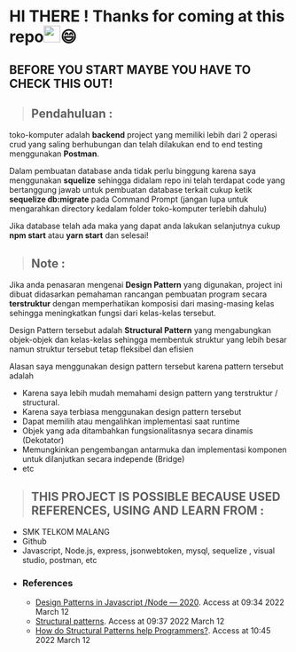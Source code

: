 # HI THERE ! Thanks for coming at this repo<img src="https://raw.githubusercontent.com/MartinHeinz/MartinHeinz/master/wave.gif" width="30px">:smile: 
## BEFORE YOU START MAYBE YOU HAVE TO CHECK THIS OUT!
> ## Pendahuluan :
toko-komputer adalah **backend** project yang memiliki lebih dari 2 operasi crud yang saling berhubungan dan telah dilakukan end to end testing menggunakan **Postman**.

Dalam pembuatan database anda tidak perlu binggung karena saya menggunakan **squelize** sehingga didalam repo ini telah terdapat code yang bertanggung jawab untuk pembuatan database terkait cukup ketik **sequelize db:migrate** pada Command Prompt (jangan lupa untuk mengarahkan directory kedalam folder toko-komputer terlebih dahulu)

Jika database telah ada maka yang dapat anda lakukan selanjutnya cukup **npm start** atau **yarn start** dan selesai!

> ## Note :
Jika anda penasaran mengenai **Design Pattern** yang digunakan, project ini dibuat didasarkan pemahaman rancangan pembuatan program secara **terstruktur** dengan memperhatikan komposisi dari masing-masing kelas sehingga meningkatkan fungsi dari kelas-kelas tersebut.

Design Pattern tersebut adalah **Structural Pattern** yang mengabungkan objek-objek dan kelas-kelas sehingga membentuk struktur yang lebih besar namun struktur tersebut tetap fleksibel dan efisien

Alasan saya menggunakan design pattern tersebut karena pattern tersebut adalah 
- Karena saya lebih mudah memahami design pattern yang terstruktur / structural. 
- Karena saya terbiasa menggunakan design pattern tersebut
- Dapat memilih atau mengalihkan implementasi saat runtime 
- Objek yang ada ditambahkan fungsionalitasnya secara dinamis (Dekotator)
- Memungkinkan pengembangan antarmuka dan implementasi komponen untuk dilanjutkan secara independe (Bridge)
- etc

> ## THIS PROJECT IS POSSIBLE BECAUSE USED REFERENCES, USING AND LEARN FROM : 
- SMK TELKOM MALANG
- Github 
- Javascript, Node.js, express, jsonwebtoken, mysql, sequelize , visual studio, postman, etc
- ### References
  - [Design Patterns in Javascript /Node — 2020](https://shivamethical.medium.com/design-patterns-in-javascript-node-2020-96c19e157428). Access at 09:34 2022 March 12
  - [Structural patterns](https://sourcemaking.com/design_patterns/structural_patterns). Access at 09:37 2022 March 12
  - [How do Structural Patterns help Programmers?](https://www.gofpatterns.com/design-patterns/module5/structuralPatterns-help-programmers.php). Access at 10:45 2022 March 12
